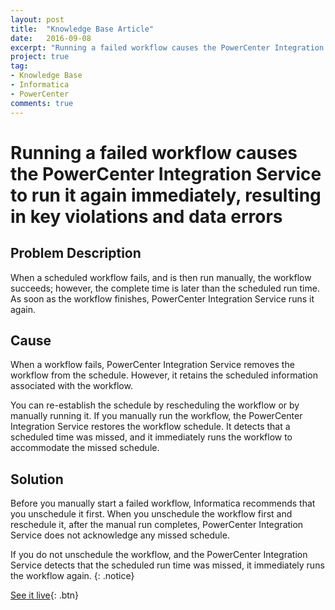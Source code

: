 ```yaml
---
layout: post
title:  "Knowledge Base Article"
date:   2016-09-08
excerpt: "Running a failed workflow causes the PowerCenter Integration Service to run it again immediately"
project: true
tag:
- Knowledge Base
- Informatica
- PowerCenter
comments: true
---
```

# Running a failed workflow causes the PowerCenter Integration Service to run it again immediately, resulting in key violations and data errors

## Problem Description
When a scheduled workflow fails, and is then run manually, the workflow succeeds; however, the complete time is later than the scheduled run time.
As soon as the workflow finishes, PowerCenter Integration Service runs it again.

## Cause
When a workflow fails, PowerCenter Integration Service removes the workflow from the schedule. However, it retains the scheduled information associated with the workflow.

You can re-establish the schedule by rescheduling the workflow or by manually running it. If you manually run the workflow, the PowerCenter Integration Service restores the workflow schedule. It detects that a scheduled time was missed, and it immediately runs the workflow to accommodate the missed schedule.

## Solution
​Before you manually start a failed workflow, Informatica recommends that you unschedule it first. When you unschedule the workflow first and reschedule it, after the manual run completes, PowerCenter Integration Service does not acknowledge any missed schedule.

If you do not unschedule the workflow, and the PowerCenter Integration Service detects that the scheduled run time was missed, it immediately runs the workflow again. {: .notice}

[See it live](https://kb.informatica.com/solution/23/Pages/54/335903.aspx?docid=335903&type=external&fromsource=eservice&index=1&myk=){: .btn}
